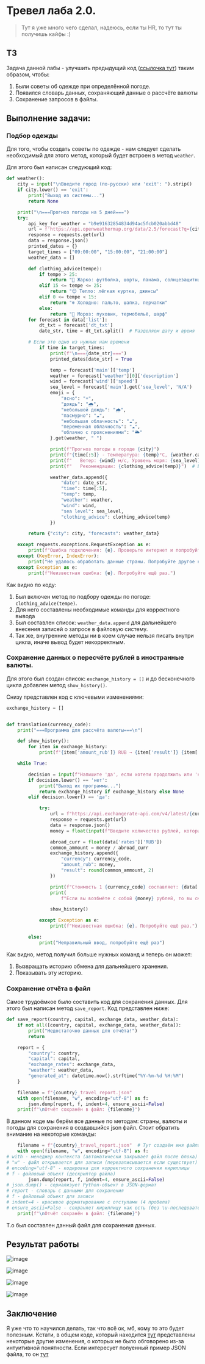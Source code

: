 # Тревел лаба 2.0.
> Тут я уже много чего сделал, надеюсь, если ты HR, то тут ты получишь кайфы :)
## ТЗ
Задача данной лабы - улучшить предыдущий код ([ссылочка тут](https://github.com/VladislaZyuzin/API-beginning/tree/main/Traveling_gide)) таким образом, чтобы:
1. Были советы об одежде при определённой погоде.
2. Появился словарь данных, сохраняющий данные о рассчёте валюты
3. Сохранение запросов в файлы.
## Выполнение задачи: 
### Подбор одежды

Для того, чтобы создать советы по одежде - нам следует сделать необходимый для этого метод, который будет встроен в метод `weather`. 

Для этого был написан следующий код: 
```py
def weather():
    city = input("\nВведите город (по-русски) или 'exit': ").strip()
    if city.lower() == 'exit':
        print("Выход из системы...")
        return None

    print("\n===Прогноз погоды на 5 дней===")
    try:
        api_key_for_weather = "b9e91632854834d94ac5fcb020abbd48"
        url = f'https://api.openweathermap.org/data/2.5/forecast?q={city}&appid={api_key_for_weather}&units=metric&lang=ru'
        response = requests.get(url)
        data = response.json()
        printed_dates = {}
        target_times = ["09:00:00", "15:00:00", "21:00:00"]
        weather_data = []

        def clothing_advice(tempe):
            if tempe > 25:
                return "🥵 Жарко: футболка, шорты, панама, солнцезащитные очки"
            elif 15 <= tempe <= 25:
                return "😊 Тепло: лёгкая куртка, джинсы"
            elif 0 <= tempe < 15:
                return "❄️ Холодно: пальто, шапка, перчатки"
            else:
                return "🧊 Мороз: пуховик, термобельё, шарф"
        for forecast in data['list']:
            dt_txt = forecast['dt_txt']
            date_str, time = dt_txt.split()  # Разделяем дату и время

        # Если это одно из нужных нам времени
            if time in target_times:
                print(f"\n==={date_str}===")
                printed_dates[date_str] = True

                temp = forecast['main']['temp']
                weather = forecast['weather'][0]['description']
                wind = forecast['wind']['speed']
                sea_level = forecast['main'].get('sea_level', 'N/A')
                emoji = {
                    "ясно": "☀️",
                    "дождь": "🌧️",
                    "небольшой дождь": "🌧️",
                    "пасмурно": "☁️",
                    "небольшая облачность": "☁️",
                    "переменная облачность": "☁️",
                    "облачно с прояснениями": "🌥️"
                }.get(weather, " ")

                print(f"Прогноз погоды в городе {city}")
                print(f"{time[:5]} - Температура: {temp}°C, {weather.capitalize()}, {emoji}")
                print(f"   Ветер: {wind} м/с, Уровень моря: {sea_level}")
                print(f"   Рекомендации: {clothing_advice(temp)}")  # Выводим советы

                weather_data.append({
                    "date": date_str,
                    "time": time[:5],
                    "temp": temp,
                    "weather": weather,
                    "wind": wind,
                    "sea level": sea_level,
                    "clothing_advice": clothing_advice(temp)
                })

        return {"city": city, "forecasts": weather_data}

    except requests.exceptions.RequestException as e:
        print(f"Ошибка подключения: {e}. Проверьте интернет и попробуйте ещё раз.")
    except (KeyError, IndexError):
        print("Не удалось обработать данные страны. Попробуйте другое название.")
    except Exception as e:
        print(f"Неизвестная ошибка: {e}. Попробуйте ещё раз.")
```
Как видно по коду: 
1. Был включен метод по подбору одежды по погоде: `clothing_advice(tempe)`.
2. Для него составлены необходимые команды для корректного вывода
3. Был составлен список: `weather_data.append` для дальнейшего внесения записей о запросе в файловую систему.
4. Так же, внутренние методы ни в коем случае нельзя писать внутри цикла, иначе вывод будет некорректным.

### Сохранение данных о пересчёте рублей в иностранные валюты.

Для этого был создан список: `exchange_history = []` и до бесконечного цикла добавлен метод `show_history()`.

Снизу представлен код с ключевыми изменениями: 

```py
exchange_history = []


def translation(currency_code):
    print("===Программа для рассчёта валюты===\n")

    def show_history():
        for item in exchange_history:
            print(f"{item['amount_rub']} RUB → {item['result']} {item['currency']}")

    while True:

        decision = input(f"Напишите 'да', если хотети продолжить или 'нет' если не хотите: \n")
        if decision.lower() == 'нет':
            print("Выход их программы...")
            return exchange_history if exchange_history else None
        elif decision.lower() == 'да':

            try:
                url = f"https://api.exchangerate-api.com/v4/latest/{currency_code}"
                response = requests.get(url)
                data = response.json()
                money = float(input(f"Введите количество рублей, которые вы возьмёте в поездку: "))

                abroad_curr = float(data['rates']['RUB'])
                common_ammount = money / abroad_curr
                exchange_history.append({
                    "currency": currency_code,
                    "amount_rub": money,
                    "result": round(common_ammount, 2)
                })

                print(f"Стоимость 1 {currency_code} составляет: {data['rates']['RUB']} рублей")
                print(
                    f"Если вы возбмёте с собой {money} рублей, то вы сможете их поменять на {round(common_ammount, 2)} {currency_code}")

                show_history()

            except Exception as e:
                print(f"Неизвестная ошибка: {e}. Попробуйте ещё раз.")

        else:
            print("Неправильный ввод, попробуйте ещё раз")
```
Как видно, метод получил больше нужных команд и теперь он может: 
1. Вызвращать историю обмена для дальнейшего хранения.
2. Показывать эту историю.
### Сохранение отчёта в файл
Самое трудоёмкое было составить код для сохранения данных. Для этого был написан метод `save_report`. Код представлен ниже: 
```py
def save_report(country, capital, exchange_data, weather_data):
    if not all([country, capital, exchange_data, weather_data]):
        print("Недостаточно данных для отчёта!")
        return

    report = {
        "country": country,
        "capital": capital,
        "exchange_rates": exchange_data,
        "weather": weather_data,
        "generated_at": datetime.now().strftime("%Y-%m-%d %H:%M")
    }

    filename = f"{country}_travel_report.json"
    with open(filename, "w", encoding="utf-8") as f:
        json.dump(report, f, indent=4, ensure_ascii=False)
    print(f"\nОтчёт сохранён в файл: {filename}")
```
В данном коде мы берём все данные по методам: страны, валюты и погоды для сохранения в создавшийся json файл. Стоит обратить внимание на некоторые команды: 
```py
    filename = f"{country}_travel_report.json"  # Тут создаём имя файла в зависимости от страны
    with open(filename, "w", encoding="utf-8") as f:
# with - менеджер контекста (автоматически закрывает файл после блока)
# "w" - файл открывается для записи (перезаписывается если существует)
# encoding="utf-8" - кодировка для корректного сохранения кириллицы
# f - файловый объект (дескриптор файла)
        json.dump(report, f, indent=4, ensure_ascii=False)
# json.dump() - сериализует Python-объект в JSON-формат
# report - словарь с данными для сохранения
# f - файловый объект для записи
# indent=4 - красивое форматирование с отступами (4 пробела)
# ensure_ascii=False - сохраняет кириллицу как есть (без \u-последовательностей)
    print(f"\nОтчёт сохранён в файл: {filename}")
```
Т.о был составлен данный файл для сохранения данных. 

## Результат работы

![image](https://github.com/user-attachments/assets/c98bcfdb-8fe3-4a62-a2f0-4c6c3973dd92)

![image](https://github.com/user-attachments/assets/88039a53-dcbe-4d1a-a6c5-fb0a97e71081)

![image](https://github.com/user-attachments/assets/afb374a6-522c-4efc-af14-53f34a1bbf58)

![image](https://github.com/user-attachments/assets/53615884-4b2d-4899-b0c0-4c69525d2782)

## Заключение

Я уже что то научился делать, так что всё ок, мб, кому то это будет полезным. Кстати, в общем коде, который находится [тут](https://github.com/VladislaZyuzin/API-beginning/blob/main/Traveling_gide_2/main.py) представлены некоторые другие изменения, о которых не было обговорено из-за интуитивной понятности. Если интересует полуенный пример JSON файла, то он [тут](https://github.com/VladislaZyuzin/API-beginning/blob/main/Traveling_gide_2/Japan_travel_report.json)



